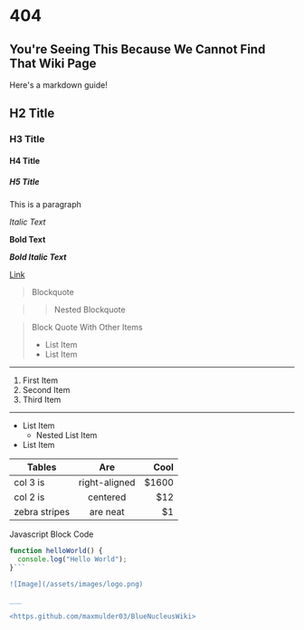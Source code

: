 # 404 
## You're Seeing This Because We Cannot Find That Wiki Page

Here's a markdown guide! 

## H2 Title
### H3 Title
#### H4 Title
##### H5 Title

This is a paragraph 

*Italic Text*

**Bold Text**

***Bold Italic Text***

[Link](https://github.com/maxmulder03/BlueNucleusWiki)

> Blockquote

>> Nested Blockquote

> Block Quote With Other Items
> - List Item
> - List Item

___

1. First Item
2. Second Item
3. Third Item

___

- List Item
    - Nested List Item
- List Item

| Tables        | Are           | Cool  |
| ------------- |:-------------:| -----:|
| col 3 is      | right-aligned | $1600 |
| col 2 is      | centered      |   $12 |
| zebra stripes | are neat      |    $1 |

Javascript Block Code
```javascript
function helloWorld() {
  console.log("Hello World");
}```

![Image](/assets/images/logo.png)

___

<https.github.com/maxmulder03/BlueNucleusWiki>

